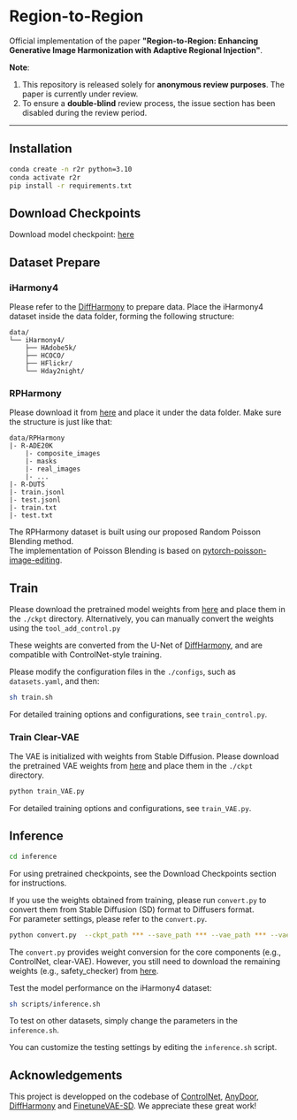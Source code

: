 # Region-to-Region  

Official implementation of the paper **"Region-to-Region: Enhancing Generative Image Harmonization with Adaptive Regional Injection"**. 

**Note**: 
1. This repository is released solely for **anonymous review purposes**. The paper is currently under review.   
2. To ensure a **double-blind** review process, the issue section has been disabled during the review period.

---

## Installation
```bash
conda create -n r2r python=3.10
conda activate r2r
pip install -r requirements.txt
```

## Download Checkpoints

Download model checkpoint: [here](https://huggingface.co/1243asdad/region2region/tree/main/stable-diffusion-inpainting)


## Dataset Prepare

### iHarmony4

Please refer to the [DiffHarmony](https://github.com/nicecv/DiffHarmony) to prepare data.
Place the iHarmony4 dataset inside the data folder, forming the following structure:

```shell
data/
└── iHarmony4/
    ├── HAdobe5k/
    ├── HCOCO/
    ├── HFlickr/
    └── Hday2night/
```

### RPHarmony

Please download it from [here](https://huggingface.co/1243asdad/region2region/blob/main/RPHarmony.zip) and place it under the data folder.
Make sure the structure is just like that:

```shell
data/RPHarmony
|- R-ADE20K
    |- composite_images
    |- masks
    |- real_images
    |- ...
|- R-DUTS
|- train.jsonl
|- test.jsonl
|- train.txt
|- test.txt
```

The RPHarmony dataset is built using our proposed Random Poisson Blending method.   
The implementation of Poisson Blending is based on [pytorch-poisson-image-editing](https://github.com/matt-baugh/pytorch-poisson-image-editing).

## Train

Please download the pretrained model weights from [here](https://huggingface.co/1243asdad/region2region/blob/main/diff-base.ckpt) and place them in the `./ckpt` directory.  Alternatively, you can manually convert the weights using the `tool_add_control.py`

These weights are converted from the U-Net of [DiffHarmony](https://github.com/nicecv/DiffHarmony), and are compatible with ControlNet-style training.  

Please modify the configuration files in the `./configs`, such as `datasets.yaml`, and then:

```bash
sh train.sh
```

For detailed training options and configurations, see `train_control.py`.

### Train Clear-VAE

The VAE is initialized with weights from Stable Diffusion. Please download the pretrained VAE weights from [here](https://huggingface.co/1243asdad/region2region/blob/main/sd_vae.ckpt) and place them in the `./ckpt` directory.



```bash
python train_VAE.py
```

For detailed training options and configurations, see `train_VAE.py`.

## Inference

```bash
cd inference
```

For using pretrained checkpoints, see the Download Checkpoints section for instructions.  

If you use the weights obtained from training, please run `convert.py` to convert them from Stable Diffusion (SD) format to Diffusers format.  
For parameter settings, please refer to the `convert.py`.

```bash
python convert.py  --ckpt_path *** --save_path *** --vae_path *** --vae_save_path ***
```

The `convert.py` provides weight conversion for the core components (e.g., ControlNet, clear-VAE). 
However, you still need to download the remaining weights (e.g., safety_checker) from [here]().

Test the model performance on the iHarmony4 dataset:

```bash
sh scripts/inference.sh
```

To test on other datasets, simply change the parameters in the `inference.sh`.

You can customize the testing settings by editing the `inference.sh` script.


## Acknowledgements
This project is developped on the codebase of [ControlNet](https://github.com/lllyasviel/ControlNet), [AnyDoor](https://github.com/ali-vilab/AnyDoor), [DiffHarmony](https://github.com/nicecv/DiffHarmony) and [FinetuneVAE-SD](https://github.com/Leminhbinh0209/FinetuneVAE-SD). We appreciate these great work! 
